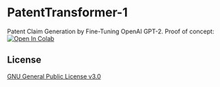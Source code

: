 
# PatentTransformer-1

Patent Claim Generation by Fine-Tuning OpenAI GPT-2. Proof of concept: [![Open In Colab](https://colab.research.google.com/assets/colab-badge.svg)](https://github.com/jiehsheng/PatentTransformer/blob/master/v1/PatentTransformer_v1.ipynb)

## License

[GNU General Public License v3.0](LICENSE)
